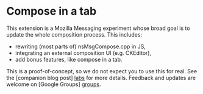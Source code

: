 Compose in a tab
================

This extension is a Mozilla Messaging experiment whose broad goal is to update
the whole composition process. This includes:

* rewriting (most parts of) nsMsgCompose.cpp in JS,
* integrating an external composition UI (e.g. CKEditor),
* add bonus features, like compose in a tab.

This is a proof-of-concept, so we do not expect you to use this for real. See
the [companion blog post] [labs] for more details. Feedback and updates are
welcome on [Google Groups] [groups].

  [labs]: http://mozillalabs.com/messaging/2010/09/03/2756-bugs-found/
  [groups]: https://groups.google.com/forum/#!topic/mozilla-labs/0MGAJQLtzKc/discussion
